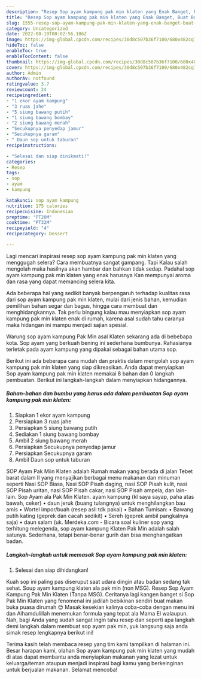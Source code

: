 ```yaml
---
description: "Resep Sop ayam kampung pak min klaten yang Enak Banget, Buat Buka Puasa Sempurna"
title: "Resep Sop ayam kampung pak min klaten yang Enak Banget, Buat Buka Puasa Sempurna"
slug: 1555-resep-sop-ayam-kampung-pak-min-klaten-yang-enak-banget-buat-buka-puasa-sempurna
category: Uncategorized
date: 2022-08-10T00:02:56.106Z
image: https://img-global.cpcdn.com/recipes/30d8c507b36f7100/680x482cq70/sop-ayam-kampung-pak-min-klaten-foto-resep-utama.jpg
hideToc: false
enableToc: true
enableTocContent: false
thumbnail: https://img-global.cpcdn.com/recipes/30d8c507b36f7100/680x482cq70/sop-ayam-kampung-pak-min-klaten-foto-resep-utama.jpg
cover: https://img-global.cpcdn.com/recipes/30d8c507b36f7100/680x482cq70/sop-ayam-kampung-pak-min-klaten-foto-resep-utama.jpg
author: Admin
authorAv: notfound
ratingvalue: 3.7
reviewcount: 24
recipeingredient:
- "1 ekor ayam kampung"
- "3 ruas jahe"
- "5 siung bawang putih"
- "1 siung bawang bombay"
- "2 siung bawang merah"
- "Secukupnya penyedap jamur"
- "Secukupnya garam"
- " Daun sop untuk taburan"
recipeinstructions:

- "Selesai dan siap dinikmati!"
categories:
- Resep
tags:
- sop
- ayam
- kampung

katakunci: sop ayam kampung 
nutrition: 175 calories
recipecuisine: Indonesian
preptime: "PT20M"
cooktime: "PT32M"
recipeyield: "4"
recipecategory: Dessert

---
```



Lagi mencari inspirasi resep sop ayam kampung pak min klaten yang menggugah selera? Cara membuatnya sangat gampang. Tapi Kalau salah mengolah maka hasilnya akan hambar dan bahkan tidak sedap. Padahal sop ayam kampung pak min klaten yang enak harusnya Kan mempunyai aroma dan rasa yang dapat memancing selera kita.


Ada beberapa hal yang sedikit banyak berpengaruh terhadap kualitas rasa dari sop ayam kampung pak min klaten, mulai dari jenis bahan, kemudian pemilihan bahan segar dan bagus, hingga cara membuat dan menghidangkannya. Tak perlu bingung kalau mau menyiapkan sop ayam kampung pak min klaten enak di rumah, karena asal sudah tahu caranya maka hidangan ini mampu menjadi sajian spesial.

Warung sop ayam kampung Pak Min asal Klaten sekarang ada di bebebapa kota. Sop ayam yang berkuah bening ini sederhana bumbunya. Rahasianya terletak pada ayam kampung yang dipakai sebagai bahan utama sop.


Berikut ini ada beberapa cara mudah dan praktis dalam mengolah sop ayam kampung pak min klaten yang siap dikreasikan. Anda dapat menyiapkan Sop ayam kampung pak min klaten memakai 8 bahan dan 0 langkah pembuatan. Berikut ini langkah-langkah dalam menyiapkan hidangannya.

<!--inarticleads1-->

##### Bahan-bahan dan bumbu yang harus ada dalam pembuatan Sop ayam kampung pak min klaten:

1. Siapkan 1 ekor ayam kampung
1. Persiapkan 3 ruas jahe
1. Persiapkan 5 siung bawang putih
1. Sediakan 1 siung bawang bombay
1. Ambil 2 siung bawang merah
1. Persiapkan Secukupnya penyedap jamur
1. Persiapkan Secukupnya garam
1. Ambil  Daun sop untuk taburan


SOP Ayam Pak Miin Klaten adalah Rumah makan yang berada di jalan Tebet barat dalam II yang menyajikan berbagai menu makanan dan minuman seperti Nasi SOP Biasa, Nasi SOP Pisah daging, nasi SOP Pisah kulit, nasi SOP Pisah uritan, nasi SOP Pisah cakar, nasi SOP Pisah ampela, dan lain-lain. Sop Ayam ala Pak Min Klaten. ayam kampung (kl saya sayap, paha atas bawah, ceker) • daun jeruk (buang tulangnya) untuk menghilangkan bau amis • Wortel impor/buah (resep asli tdk pakai) • Bahan Tumisan: • Bawang putih kating (geprek dan cacah sedikit) • Sereh (geprek ambil pangkalnya saja) • daun salam (uk. Merdeka.com - Bicara soal kuliner sop yang terhitung melegenda, sop ayam kampung Klaten Pak Min adalah salah satunya. Sederhana, tetapi benar-benar gurih dan bisa menghangatkan badan. 

<!--inarticleads2-->

##### Langkah-langkah untuk memasak Sop ayam kampung pak min klaten:


1. Selesai dan siap dihidangkan!

Kuah sop ini paling pas diseruput saat udara dingin atau badan sedang tak sehat. Soup ayam kampung klaten ala pak min (non MSG). Resep Sop Ayam Kampung Pak Min Klaten (Tanpa MSG). Ceritanya lagi kangen banget si Sop Pak Min Klaten yang fenomenal ini jadilah bebikinan sendiri buat makan buka puasa dirumah 😍 Masak kesekian kalinya coba-coba dengan menu ini dan Alhamdulillah menemukan formula yang tepat ala Mama El walaupun. Nah, bagi Anda yang sudah sangat ingin tahu resep dan seperti apa langkah demi langkah dalam membuat sop ayam pak min, yuk langsung saja anda simak resep lengkapnya berikut ini! 

Terima kasih telah membaca resep yang tim kami tampilkan di halaman ini. Besar harapan kami, olahan Sop ayam kampung pak min klaten yang mudah di atas dapat membantu anda menyiapkan makanan yang lezat untuk keluarga/teman ataupun menjadi inspirasi bagi kamu yang berkeinginan untuk berjualan makanan. Selamat mencoba!

